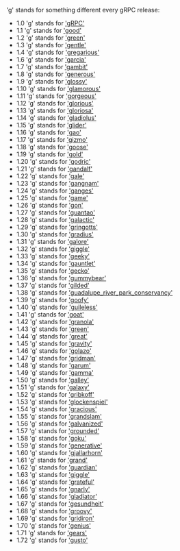 'g' stands for something different every gRPC release:

- 1.0 'g' stands for ['gRPC'](https://github.com/grpc/grpc/tree/v1.0.x)
- 1.1 'g' stands for ['good'](https://github.com/grpc/grpc/tree/v1.1.x)
- 1.2 'g' stands for ['green'](https://github.com/grpc/grpc/tree/v1.2.x)
- 1.3 'g' stands for ['gentle'](https://github.com/grpc/grpc/tree/v1.3.x)
- 1.4 'g' stands for ['gregarious'](https://github.com/grpc/grpc/tree/v1.4.x)
- 1.6 'g' stands for ['garcia'](https://github.com/grpc/grpc/tree/v1.6.x)
- 1.7 'g' stands for ['gambit'](https://github.com/grpc/grpc/tree/v1.7.x)
- 1.8 'g' stands for ['generous'](https://github.com/grpc/grpc/tree/v1.8.x)
- 1.9 'g' stands for ['glossy'](https://github.com/grpc/grpc/tree/v1.9.x)
- 1.10 'g' stands for ['glamorous'](https://github.com/grpc/grpc/tree/v1.10.x)
- 1.11 'g' stands for ['gorgeous'](https://github.com/grpc/grpc/tree/v1.11.x)
- 1.12 'g' stands for ['glorious'](https://github.com/grpc/grpc/tree/v1.12.x)
- 1.13 'g' stands for ['gloriosa'](https://github.com/grpc/grpc/tree/v1.13.x)
- 1.14 'g' stands for ['gladiolus'](https://github.com/grpc/grpc/tree/v1.14.x)
- 1.15 'g' stands for ['glider'](https://github.com/grpc/grpc/tree/v1.15.x)
- 1.16 'g' stands for ['gao'](https://github.com/grpc/grpc/tree/v1.16.x)
- 1.17 'g' stands for ['gizmo'](https://github.com/grpc/grpc/tree/v1.17.x)
- 1.18 'g' stands for ['goose'](https://github.com/grpc/grpc/tree/v1.18.x)
- 1.19 'g' stands for ['gold'](https://github.com/grpc/grpc/tree/v1.19.x)
- 1.20 'g' stands for ['godric'](https://github.com/grpc/grpc/tree/v1.20.x)
- 1.21 'g' stands for ['gandalf'](https://github.com/grpc/grpc/tree/v1.21.x)
- 1.22 'g' stands for ['gale'](https://github.com/grpc/grpc/tree/v1.22.x)
- 1.23 'g' stands for ['gangnam'](https://github.com/grpc/grpc/tree/v1.23.x)
- 1.24 'g' stands for ['ganges'](https://github.com/grpc/grpc/tree/v1.24.x)
- 1.25 'g' stands for ['game'](https://github.com/grpc/grpc/tree/v1.25.x)
- 1.26 'g' stands for ['gon'](https://github.com/grpc/grpc/tree/v1.26.x)
- 1.27 'g' stands for ['guantao'](https://github.com/grpc/grpc/tree/v1.27.x)
- 1.28 'g' stands for ['galactic'](https://github.com/grpc/grpc/tree/v1.28.x)
- 1.29 'g' stands for ['gringotts'](https://github.com/grpc/grpc/tree/v1.29.x)
- 1.30 'g' stands for ['gradius'](https://github.com/grpc/grpc/tree/v1.30.x)
- 1.31 'g' stands for ['galore'](https://github.com/grpc/grpc/tree/v1.31.x)
- 1.32 'g' stands for ['giggle'](https://github.com/grpc/grpc/tree/v1.32.x)
- 1.33 'g' stands for ['geeky'](https://github.com/grpc/grpc/tree/v1.33.x)
- 1.34 'g' stands for ['gauntlet'](https://github.com/grpc/grpc/tree/v1.34.x)
- 1.35 'g' stands for ['gecko'](https://github.com/grpc/grpc/tree/v1.35.x)
- 1.36 'g' stands for ['gummybear'](https://github.com/grpc/grpc/tree/v1.36.x)
- 1.37 'g' stands for ['gilded'](https://github.com/grpc/grpc/tree/v1.37.x)
- 1.38 'g' stands for ['guadalupe_river_park_conservancy'](https://github.com/grpc/grpc/tree/v1.38.x)
- 1.39 'g' stands for ['goofy'](https://github.com/grpc/grpc/tree/v1.39.x)
- 1.40 'g' stands for ['guileless'](https://github.com/grpc/grpc/tree/v1.40.x)
- 1.41 'g' stands for ['goat'](https://github.com/grpc/grpc/tree/v1.41.x)
- 1.42 'g' stands for ['granola'](https://github.com/grpc/grpc/tree/v1.42.x)
- 1.43 'g' stands for ['green'](https://github.com/grpc/grpc/tree/v1.43.x)
- 1.44 'g' stands for ['great'](https://github.com/grpc/grpc/tree/v1.44.x)
- 1.45 'g' stands for ['gravity'](https://github.com/grpc/grpc/tree/v1.45.x)
- 1.46 'g' stands for ['golazo'](https://github.com/grpc/grpc/tree/v1.46.x)
- 1.47 'g' stands for ['gridman'](https://github.com/grpc/grpc/tree/v1.47.x)
- 1.48 'g' stands for ['garum'](https://github.com/grpc/grpc/tree/v1.48.x)
- 1.49 'g' stands for ['gamma'](https://github.com/grpc/grpc/tree/v1.49.x)
- 1.50 'g' stands for ['galley'](https://github.com/grpc/grpc/tree/v1.50.x)
- 1.51 'g' stands for ['galaxy'](https://github.com/grpc/grpc/tree/v1.51.x)
- 1.52 'g' stands for ['gribkoff'](https://github.com/grpc/grpc/tree/v1.52.x)
- 1.53 'g' stands for ['glockenspiel'](https://github.com/grpc/grpc/tree/v1.53.x)
- 1.54 'g' stands for ['gracious'](https://github.com/grpc/grpc/tree/v1.54.x)
- 1.55 'g' stands for ['grandslam'](https://github.com/grpc/grpc/tree/v1.55.x)
- 1.56 'g' stands for ['galvanized'](https://github.com/grpc/grpc/tree/v1.56.x)
- 1.57 'g' stands for ['grounded'](https://github.com/grpc/grpc/tree/v1.57.x)
- 1.58 'g' stands for ['goku'](https://github.com/grpc/grpc/tree/v1.58.x)
- 1.59 'g' stands for ['generative'](https://github.com/grpc/grpc/tree/v1.59.x)
- 1.60 'g' stands for ['gjallarhorn'](https://github.com/grpc/grpc/tree/v1.60.x)
- 1.61 'g' stands for ['grand'](https://github.com/grpc/grpc/tree/v1.61.x)
- 1.62 'g' stands for ['guardian'](https://github.com/grpc/grpc/tree/v1.62.x)
- 1.63 'g' stands for ['giggle'](https://github.com/grpc/grpc/tree/v1.63.x)
- 1.64 'g' stands for ['grateful'](https://github.com/grpc/grpc/tree/v1.64.x)
- 1.65 'g' stands for ['gnarly'](https://github.com/grpc/grpc/tree/v1.65.x)
- 1.66 'g' stands for ['gladiator'](https://github.com/grpc/grpc/tree/v1.66.x)
- 1.67 'g' stands for ['gesundheit'](https://github.com/grpc/grpc/tree/v1.67.x)
- 1.68 'g' stands for ['groovy'](https://github.com/grpc/grpc/tree/v1.68.x)
- 1.69 'g' stands for ['gridiron'](https://github.com/grpc/grpc/tree/v1.69.x)
- 1.70 'g' stands for ['genius'](https://github.com/grpc/grpc/tree/v1.70.x)
- 1.71 'g' stands for ['gears'](https://github.com/grpc/grpc/tree/v1.71.x)
- 1.72 'g' stands for ['gusto'](https://github.com/grpc/grpc/tree/master)
